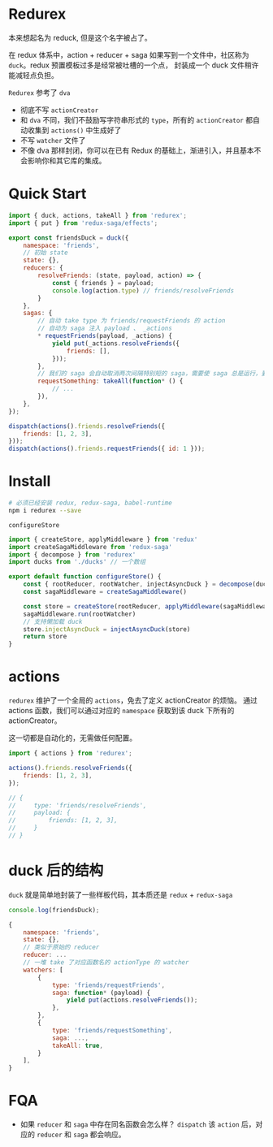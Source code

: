 # Redurex

本来想起名为 reduck, 但是这个名字被占了。

在 redux 体系中，action + reducer + saga 如果写到一个文件中，社区称为 `duck`。redux 预置模板过多是经常被吐槽的一个点， 封装成一个 duck 文件稍许能减轻点负担。

`Redurex` 参考了 `dva`

- 彻底不写 `actionCreator`
- 和 `dva` 不同，我们不鼓励写字符串形式的 `type`，所有的 `actionCreator` 都自动收集到 `actions()` 中生成好了
- 不写 `watcher` 文件了
- 不像 dva 那样封闭，你可以在已有 Redux 的基础上，渐进引入，并且基本不会影响你和其它库的集成。

# Quick Start

```javascript
import { duck, actions, takeAll } from 'redurex';
import { put } from 'redux-saga/effects';

export const friendsDuck = duck({
    namespace: 'friends',
    // 初始 state
    state: {},
    reducers: {
        resolveFriends: (state, payload, action) => {
            const { friends } = payload;
            console.log(action.type) // friends/resolveFriends
        }
    },
    sagas: {
        // 自动 take type 为 friends/requestFriends 的 action
        // 自动为 saga 注入 payload 、 _actions
        * requestFriends(payload, _actions) {
            yield put(_actions.resolveFriends({
                friends: [],
            }));
        },
        // 我们的 saga 会自动取消两次间隔特别短的 saga，需要使 saga 总是运行，要额外标志 takeAll
        requestSomething: takeAll(function* () {
            // ...
        }),
    },
});

dispatch(actions().friends.resolveFriends({
    friends: [1, 2, 3],
}));
dispatch(actions().friends.requestFriends({ id: 1 }));
```

# Install

```bash
# 必须已经安装 redux, redux-saga, babel-runtime
npm i redurex --save
```

`configureStore`
```javascript
import { createStore, applyMiddleware } from 'redux'
import createSagaMiddleware from 'redux-saga'
import { decompose } from 'redurex'
import ducks from './ducks' // 一个数组

export default function configureStore() {
    const { rootReducer, rootWatcher, injectAsyncDuck } = decompose(ducks)
    const sagaMiddleware = createSagaMiddleware()

    const store = createStore(rootReducer, applyMiddleware(sagaMiddleware))
    sagaMiddleware.run(rootWatcher)
    // 支持懒加载 duck
    store.injectAsyncDuck = injectAsyncDuck(store)
    return store
}
```

# actions

`redurex` 维护了一个全局的 `actions`，免去了定义 actionCreator 的烦恼。
通过 actions 函数，我们可以通过对应的 `namespace` 获取到该 duck 下所有的 actionCreator。

这一切都是自动化的，无需做任何配置。

```javascript
import { actions } from 'redurex';

actions().friends.resolveFriends({
    friends: [1, 2, 3],
});

// {
//     type: 'friends/resolveFriends',
//     payload: {
//         friends: [1, 2, 3],
//     }
// }
```

# duck 后的结构

`duck` 就是简单地封装了一些样板代码，其本质还是 `redux` + `redux-saga`

```javascript
console.log(friendsDuck);

{
    namespace: 'friends',
    state: {},
    // 类似于原始的 reducer
    reducer: ...
    // 一堆 take 了对应函数名的 actionType 的 watcher
    watchers: [
        {
            type: 'friends/requestFriends',
            saga: function* (payload) {
                yield put(actions.resolveFriends());
            },
        },
        {
            type: 'friends/requestSomething',
            saga: ...,
            takeAll: true,
        }
    ],
}
```

# FQA

- 如果 `reducer` 和 `saga` 中存在同名函数会怎么样？
  `dispatch` 该 `action` 后，对应的 `reducer` 和 `saga` 都会响应。
